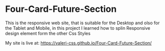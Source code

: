 # Four-Card-Future-Section

This is the responsive web site, that is suitable for the Desktop and olso for the Tablet and Mobile, in this project I learned how to splin Responsive design element form the other Css Styles

My site is live at: https://valeri-css.github.io/Four-Card-Future-Section/
